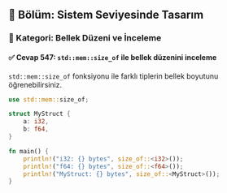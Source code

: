 ## 📘 Bölüm: Sistem Seviyesinde Tasarım  
### 🔹 Kategori: Bellek Düzeni ve İnceleme  
#### ✅ Cevap 547: `std::mem::size_of` ile bellek düzenini inceleme

`std::mem::size_of` fonksiyonu ile farklı tiplerin bellek boyutunu öğrenebilirsiniz.

```rust
use std::mem::size_of;

struct MyStruct {
    a: i32,
    b: f64,
}

fn main() {
    println!("i32: {} bytes", size_of::<i32>());
    println!("f64: {} bytes", size_of::<f64>());
    println!("MyStruct: {} bytes", size_of::<MyStruct>());
}
```
